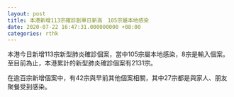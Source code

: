 ```yaml
---
layout: post
title: 本港新增113宗確診創單日新高　105宗屬本地感染
date: 2020-07-22 16:47:31.000000000 +08:00
categories: rthk
---
```


本港今日新增113宗新型肺炎確診個案，當中105宗屬本地感染，8宗是輸入個案。至目前為止，本港累計的新型肺炎確診個案有2131宗。

在逾百宗新增個案中，有42宗與早前其他個案相關，其中27宗都是與家人、朋友聚餐受到感染。
